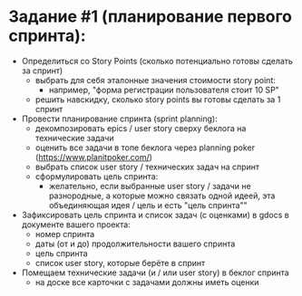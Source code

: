# Задание #1 (планирование первого спринта):

- Определиться со Story Points (сколько потенциально готовы сделать за спринт)
	- выбрать для себя эталонные значения стоимости story point:
		- например, "форма регистрации пользователя стоит 10 SP"
	- решить навскидку, сколько story points вы готовы сделать за 1 спринт
- Провести планирование спринта (sprint planning):
	- декомпозировать epics / user story сверху беклога на технические задачи
	- оценить все задачи в топе беклога через planning poker (https://www.planitpoker.com/)
	- выбрать список user story / технических задач на спринт
	- сформулировать цель спринта:
		- желательно, если выбранные user story / задачи не разнородные, а которые можно связать одной идеей, эта объединяющая идея / цель и есть "цель спринта""
- Зафиксировать цель спринта и список задач (с оценками) в gdocs в документе вашего проекта:
	- номер спринта
	- даты (от и до) продолжительности вашего спринта
	- цель спринта
	- список user story, которые берёте в спринт
- Помещаем технические задачи (и / или user story) в беклог спринта
	- на доске все карточки с задачами должны иметь оценки
